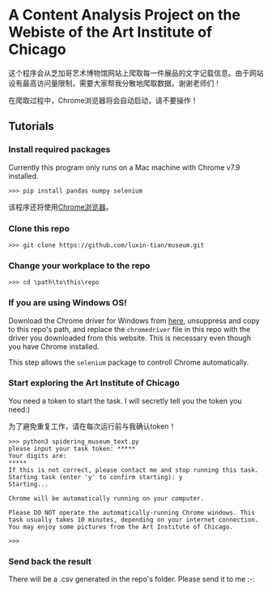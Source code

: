 # A Content Analysis Project on the Webiste of the Art Institute of Chicago

这个程序会从芝加哥艺术博物馆网站上爬取每一件展品的文字记载信息。由于网站设有最高访问量限制，需要大家帮我分散地爬取数据，谢谢老师们！

在爬取过程中，Chrome浏览器将会自动启动，请不要操作！

## Tutorials

### Install required packages
Currently this program only runs on a Mac machine with Chrome v7.9 installed. 

```>>> pip install pandas numpy selenium```

该程序还将使用[Chrome浏览器](https://www.google.com/chrome/)。

### Clone this repo
```>>> git clone https://github.com/luxin-tian/museum.git```

### Change your workplace to the repo
```>>> cd \path\to\this\repo```

### If you are using Windows OS!
Download the Chrome driver for Windows from [here](https://chromedriver.storage.googleapis.com/index.html?path=79.0.3945.36/), unsuppress and copy to this repo's path, and replace the `chromedriver` file in this repo with the driver you downloaded from this website. This is necessary even though you have Chrome installed. 

This step allows the `selenium` package to controll Chrome automatically. 

### Start exploring the Art Institute of Chicago

You need a token to start the task. I will secretly tell you the token you need:)

为了避免重复工作，请在每次运行前与我确认token！

```terminal
>>> python3 spidering_museum_text.py
please input your task token: *****
Your digits are:
*****
If this is not correct, please contact me and stop running this task.
Starting task (enter 'y' to confirm starting): y
Starting...

Chrome will be automatically running on your computer.

Please DO NOT operate the automatically-running Chrome windows. This task usually takes 10 minutes, depending on your internet connection.
You may enjoy some pictures from the Art Institute of Chicago.

>>> 
```

### Send back the result
There will be a .csv generated in the repo's folder. Please send it to me :_-_:

